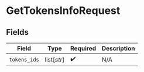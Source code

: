 # GetTokensInfoRequest


## Fields

| Field              | Type               | Required           | Description        |
| ------------------ | ------------------ | ------------------ | ------------------ |
| `tokens_ids`       | list[*str*]        | :heavy_check_mark: | N/A                |